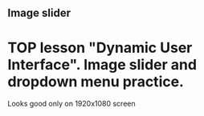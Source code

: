 ## Image slider
# TOP lesson "Dynamic User Interface". Image slider and dropdown menu practice.
Looks good only on 1920x1080 screen